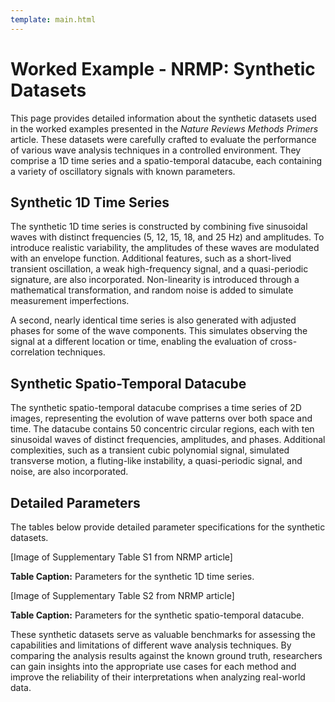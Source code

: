 ```yaml
---
template: main.html
---
```


# Worked Example - NRMP: Synthetic Datasets

This page provides detailed information about the synthetic datasets used in the worked examples presented in the *Nature Reviews Methods Primers* article. These datasets were carefully crafted to evaluate the performance of various wave analysis techniques in a controlled environment. They comprise a 1D time series and a spatio-temporal datacube, each containing a variety of oscillatory signals with known parameters.

## Synthetic 1D Time Series

The synthetic 1D time series is constructed by combining five sinusoidal waves with distinct frequencies (5, 12, 15, 18, and 25 Hz) and amplitudes. To introduce realistic variability, the amplitudes of these waves are modulated with an envelope function. Additional features, such as a short-lived transient oscillation, a weak high-frequency signal, and a quasi-periodic signature, are also incorporated. Non-linearity is introduced through a mathematical transformation, and random noise is added to simulate measurement imperfections.

A second, nearly identical time series is also generated with adjusted phases for some of the wave components. This simulates observing the signal at a different location or time, enabling the evaluation of cross-correlation techniques.

## Synthetic Spatio-Temporal Datacube

The synthetic spatio-temporal datacube comprises a time series of 2D images, representing the evolution of wave patterns over both space and time. The datacube contains 50 concentric circular regions, each with ten sinusoidal waves of distinct frequencies, amplitudes, and phases. Additional complexities, such as a transient cubic polynomial signal, simulated transverse motion, a fluting-like instability, a quasi-periodic signal, and noise, are also incorporated.

## Detailed Parameters

The tables below provide detailed parameter specifications for the synthetic datasets.

[Image of Supplementary Table S1 from NRMP article]

**Table Caption:** Parameters for the synthetic 1D time series.

[Image of Supplementary Table S2 from NRMP article]

**Table Caption:** Parameters for the synthetic spatio-temporal datacube.

These synthetic datasets serve as valuable benchmarks for assessing the capabilities and limitations of different wave analysis techniques. By comparing the analysis results against the known ground truth, researchers can gain insights into the appropriate use cases for each method and improve the reliability of their interpretations when analyzing real-world data.
